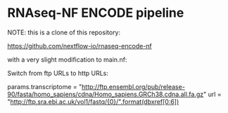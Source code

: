 # RNAseq-NF ENCODE pipeline 

NOTE: this is a clone of this repository: 

https://github.com/nextflow-io/rnaseq-encode-nf


with a very slight modification to main.nf:

Switch from ftp URLs to http URLs:

params.transcriptome = "http://ftp.ensembl.org/pub/release-90/fasta/homo_sapiens/cdna/Homo_sapiens.GRCh38.cdna.all.fa.gz"
                        url = "http://ftp.sra.ebi.ac.uk/vol1/fastq/{0}/".format(dbxref[0:6])

